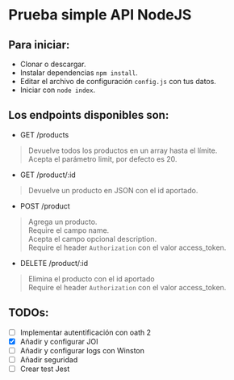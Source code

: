 # Prueba simple API NodeJS
## Para iniciar:
* Clonar o descargar.
* Instalar dependencias `npm install`.
* Editar el archivo de configuración `config.js` con tus datos.
* Iniciar con `node index`.

## Los endpoints disponibles son:
* GET /products
> Devuelve todos los productos en un array hasta el límite.  
> Acepta el parámetro limit, por defecto es 20.
* GET /product/:id
> Devuelve un producto en JSON con el id aportado.
* POST /product
> Agrega un producto.  
> Require el campo name.  
> Acepta el campo opcional description.  
> Require el header `Authorization` con el valor access_token.
* DELETE /product/:id
> Elimina el producto con el id aportado  
> Require el header `Authorization` con el valor access_token.

## TODOs:
- [ ] Implementar autentificación con oath 2
- [x] Añadir y configurar JOI
- [ ] Añadir y configurar logs con Winston
- [ ] Añadir seguridad
- [ ] Crear test Jest
